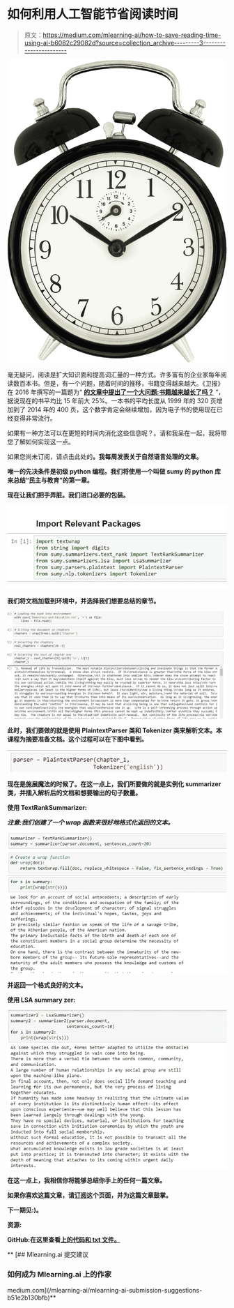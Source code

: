 # 如何利用人工智能节省阅读时间

> 原文：<https://medium.com/mlearning-ai/how-to-save-reading-time-using-ai-b6082c29082d?source=collection_archive---------3----------------------->

![](img/12f638c2b20d7366f0f949a17cb1ad47.png)

毫无疑问，阅读是扩大知识面和提高词汇量的一种方式。许多富有的企业家每年阅读数百本书。但是，有一个问题，随着时间的推移，书籍变得越来越大。《卫报》在 2016 年撰写的一篇题为“ [**的文章中提出了一个大问题:书籍越来越长了吗？**](https://www.theguardian.com/books/2015/dec/10/are-books-getting-longer-survey-marlon-james-hanya-yanagihara) ”，据说现在的书平均比 15 年前大 25%。一本书的平均长度从 1999 年的 320 页增加到了 2014 年的 400 页，这个数字肯定会继续增加，因为电子书的使用现在已经变得非常流行。

如果有一种方法可以在更短的时间内消化这些信息呢？。请和我呆在一起，我将带您了解如何实现这一点。

如果您尚未订阅，请点击此处的[](https://amusatomisin65.medium.com/subscribe)**。我每周发表关于自然语言处理的文章。**

**唯一的先决条件是初级 python 编程。我们将使用一个叫做 sumy 的 python 库来总结“民主与教育”的第一章。**

**现在让我们把手弄脏。我们进口必要的包装。**

**![](img/9430b9b73064642b5eec182a14a60b03.png)**

**我们将文档加载到环境中，并选择我们想要总结的章节。**

**![](img/bba98c97c75f81e96503c6a41ebbb80d.png)**

**此时，我们要做的就是使用 PlaintextParser 类和 Tokenizer 类来解析文本。本课程为摘要准备文档。这个过程可以在下图中看到。**

**![](img/fa3152c0a142052325315debaacc7f72.png)**

**现在是施展魔法的时候了。在这一点上，我们所要做的就是实例化 summarizer 类，并插入解析后的文档和想要输出的句子数量。**

****使用 TextRankSummarizer:****

***注意:我们创建了一个 wrap 函数来很好地格式化返回的文本。***

**![](img/9b8db0ffae3fd2ec431fa1b997795e90.png)**

**并返回一个格式良好的文本。**

****使用 LSA summary zer:****

**![](img/d0a94a9f106744960fd99bb7ddc3ac0e.png)**

**在这一点上，我相信你将能够总结你手上的任何一篇文章。**

**如果你喜欢这篇文章，请[订阅](https://amusatomisin65.medium.com/subscribe)这个页面，并为这篇文章鼓掌。**

**下一期见:)。**

****资源:****

**GitHub:在这里查看[上的代码和 txt 文件。](https://github.com/oluwatomsin/Text_summarization)**

**[](/mlearning-ai/mlearning-ai-submission-suggestions-b51e2b130bfb) [## Mlearning.ai 提交建议

### 如何成为 Mlearning.ai 上的作家

medium.com](/mlearning-ai/mlearning-ai-submission-suggestions-b51e2b130bfb)**